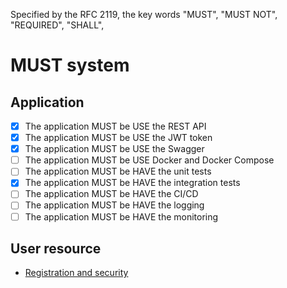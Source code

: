 Specified by the RFC 2119, the key words "MUST", "MUST NOT", "REQUIRED", "SHALL",

# MUST system

## Application

- [x] The application MUST be USE the REST API
- [x] The application MUST be USE the JWT token
- [x] The application MUST be USE the Swagger
- [ ] The application MUST be USE Docker and Docker Compose
- [ ] The application MUST be HAVE the unit tests
- [x] The application MUST be HAVE the integration tests
- [ ] The application MUST be HAVE the CI/CD
- [ ] The application MUST be HAVE the logging
- [ ] The application MUST be HAVE the monitoring

##  User resource
- [Registration and security](docs/resources/user/registration_security.md)